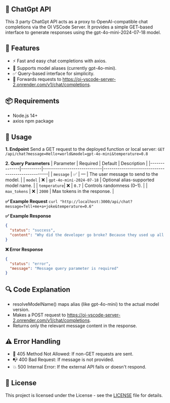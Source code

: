 ## 🤖 ChatGpt API

This 3 party ChatGpt API acts as a proxy to OpenAI-compatible chat completions via the OI VSCode Server. It provides a simple GET-based interface to generate responses using the gpt-4o-mini-2024-07-18 model.

## 🚀 Features

- ⚡ Fast and easy chat completions with axios.
- 🔀 Supports model aliases (currently gpt-4o-mini).
- ✅ Query-based interface for simplicity.
- 📡 Forwards requests to https://oi-vscode-server-2.onrender.com/v1/chat/completions.

## 📦 Requirements

- Node.js 14+
- axios npm package

## 📡 Usage

**1. Endpoint**
Send a GET request to the deployed function or local server:
`GET /api/chat?message=Hello+world&model=gpt-4o-mini&temperature=0.8`

**2. Query Parameters**
| Parameter    | Required | Default                     | Description                                       |
|--------------|----------|-----------------------------|---------------------------------------------------|
| `message`    | ✅       | —                           | The user message to send to the model.            |
| `model`      | ❌       | `gpt-4o-mini-2024-07-18`     | Optional alias-supported model name.              |
| `temperature`| ❌       | `0.7`                        | Controls randomness (0–1).                        |
| `max_tokens` | ❌       | `2000`                       | Max tokens in the response.                       |

**✅ Example Request**
`curl "http://localhost:3000/api/chat?message=Tell+me+a+joke&temperature=0.6"`

**✅ Example Response**
```JSON
{
  "status": "success",
  "content": "Why did the developer go broke? Because they used up all their cache."
}
```

**❌ Error Response**
```JSON
{
  "status": "error",
  "message": "Message query parameter is required"
}
```

## 🔍 Code Explanation

- resolveModelName() maps alias (like gpt-4o-mini) to the actual model version.
- Makes a POST request to https://oi-vscode-server-2.onrender.com/v1/chat/completions.
- Returns only the relevant message content in the response.

## ⚠️ Error Handling

- 🛑 405 Method Not Allowed: If non-GET requests are sent.
- 📭 400 Bad Request: If message is not provided.
- 💥 500 Internal Error: If the external API fails or doesn't respond.

## 📄 License

This project is licensed under the License - see the [LICENSE](https://github.com/NotFlexCoder/chatgpt/blob/main/LICENSE) file for details.
